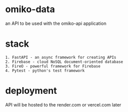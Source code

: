 # omiko-data

an API to be used with the omiko-api application

# stack

    1. FastAPI - an async framework for creating APIs
    2. Firebase - cloud NoSQL document-oriented database
    3. FireO - powerful framework for Firebase
    4. Pytest - python's test framework

# deployment

API will be hosted to the render.com or vercel.com later
